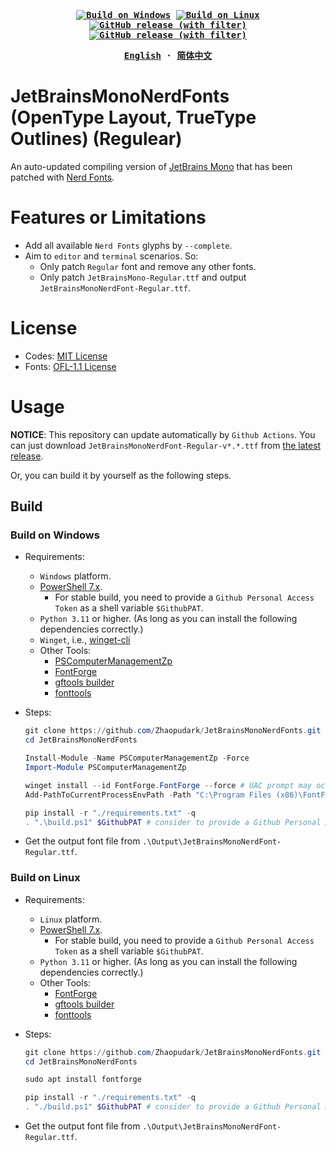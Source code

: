 

<div align="center">
<strong>
<samp>

[![Build on Windows](https://github.com/Zhaopudark/JetBrainsMonoNerdFonts/actions/workflows/build_on_windows.yaml/badge.svg)](https://github.com/Zhaopudark/JetBrainsMonoNerdFonts/actions/workflows/build_on_windows.yaml)
[![Build on Linux](https://github.com/Zhaopudark/JetBrainsMonoNerdFonts/actions/workflows/build_on_linux.yaml/badge.svg)](https://github.com/Zhaopudark/JetBrainsMonoNerdFonts/actions/workflows/build_on_linux.yaml)
[![GitHub release (with filter)](https://img.shields.io/github/v/release/JetBrains/JetBrainsMono?label=JetBrainsMono)](https://github.com/JetBrains/JetBrainsMono/releases)
[![GitHub release (with filter)](https://img.shields.io/github/v/release/ryanoasis/nerd-fonts?label=nerd-fonts)](https://github.com/ryanoasis/nerd-fonts/releases)

[English](README.md) · [简体中文](README.ZH-CN.md)

</samp>
</strong>
</div>

# JetBrainsMonoNerdFonts (OpenType Layout, TrueType Outlines) (Regulear)

An auto-updated compiling version of [JetBrains Mono](https://github.com/JetBrains/JetBrainsMono) that has been patched with [Nerd Fonts](https://github.com/ryanoasis/nerd-fonts).

# Features or Limitations
- Add all available `Nerd Fonts` glyphs by `--complete`.
- Aim to `editor` and `terminal` scenarios. So:
  - Only patch `Regular` font and remove any other fonts.
  - Only patch `JetBrainsMono-Regular.ttf` and output `JetBrainsMonoNerdFont-Regular.ttf`.

# License
- Codes: [MIT License](https://github.com/ryanoasis/nerd-fonts/blob/master/LICENSE)
- Fonts: [OFL-1.1 License](https://github.com/JetBrains/JetBrainsMono/blob/master/OFL.txt)


# Usage

**NOTICE**: This repository can update automatically by `Github Actions`. You can just download `JetBrainsMonoNerdFont-Regular-v*.*.ttf` from [the latest release](https://github.com/Zhaopudark/JetBrainsMonoNerdFonts/releases).

Or, you can build it by yourself as the following steps.

## Build

### Build on Windows
- Requirements:
    - `Windows` platform.
    - [PowerShell 7.x](https://github.com/PowerShell/PowerShell).
      - For stable build, you need to provide a `Github Personal Access Token` as a shell variable `$GithubPAT`.
    - `Python 3.11` or higher. (As long as you can install the following dependencies correctly.)
    - `Winget`, i.e., [winget-cli](https://github.com/microsoft/winget-cli)
    - Other Tools:
      - [PSComputerManagementZp](https://www.powershellgallery.com/packages/PSComputerManagementZp)
      - [FontForge](https://fontforge.org/en-US/downloads/)
      - [gftools builder](https://googlefonts.github.io/gf-guide/build.html)
      - [fonttools](https://fonttools.readthedocs.io/en/latest/)
    
    
- Steps:
  
  ```powershell
  git clone https://github.com/Zhaopudark/JetBrainsMonoNerdFonts.git
  cd JetBrainsMonoNerdFonts
  
  Install-Module -Name PSComputerManagementZp -Force
  Import-Module PSComputerManagementZp
  
  winget install --id FontForge.FontForge --force # UAC prompt may occur
  Add-PathToCurrentProcessEnvPath -Path "C:\Program Files (x86)\FontForgeBuilds\bin"

  pip install -r "./requirements.txt" -q
  . ".\build.ps1" $GithubPAT # consider to provide a Github Personal Access Token
  ```
  
- Get the output font file from `.\Output\JetBrainsMonoNerdFont-Regular.ttf`.

### Build on Linux

- Requirements:
  - `Linux` platform.
  - [PowerShell 7.x](https://github.com/PowerShell/PowerShell).
    - For stable build, you need to provide a `Github Personal Access Token` as a shell variable `$GithubPAT`.
  - `Python 3.11` or higher. (As long as you can install the following dependencies correctly.)
  - Other Tools:
    - [FontForge](https://fontforge.org/en-US/downloads/)
    - [gftools builder](https://googlefonts.github.io/gf-guide/build.html)
    - [fonttools](https://fonttools.readthedocs.io/en/latest/)

- Steps:
  
  ```powershell
  git clone https://github.com/Zhaopudark/JetBrainsMonoNerdFonts.git
  cd JetBrainsMonoNerdFonts
  
  sudo apt install fontforge
  
  pip install -r "./requirements.txt" -q
  . "./build.ps1" $GithubPAT # consider to provide a Github Personal Access Token
  ```
  
- Get the output font file from `.\Output\JetBrainsMonoNerdFont-Regular.ttf`.
